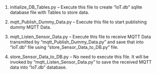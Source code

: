 1. initialize_DB_Tables.py  – Execute this file to create “IoT.db” sqlite database file with Tables to store data.

2. mqtt_Publish_Dummy_Data.py – Execute this file to start publishing dummy MQTT Data.

3. mqtt_Listen_Sensor_Data.py – Execute this file to receive MQTT Data transmitted by “mqtt_Publish_Dummy_Data.py” and save that into “IoT.db” file using “store_Sensor_Data_to_DB.py” file.

4. store_Sensor_Data_to_DB.py – No need to execute this file. It will be invoked by “mqtt_Listen_Sensor_Data.py” to save the received MQTT data into “IoT.db” database.